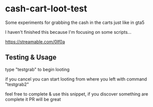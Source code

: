 # cash-cart-loot-test

Some experiments for grabbing the cash in the carts just like in gta5

I haven't finished this because I'm focusing on some scripts...

https://streamable.com/0lf0a

## Testing & Usage

type "testgrab" to begin looting

if you cancel you can start looting from where you left with command "testgrab2"

feel free to complete & use this snippet, if you discover something are complete it PR will be great
